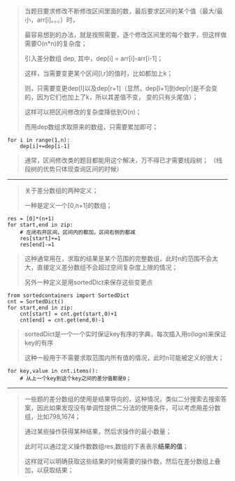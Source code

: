 > 
> 当题目要求修改不断修改区间里面的数，最后要求区间的某个值（最大/最小，arr[i]。。。）时，
> 
> 最容易想到的办法，就是按照需要，逐个修改区间里的每个数字，但这样做需要O(n*n)的复杂度；
> 
> 引入差分数组 dep, 其中，dep[i] = arr[i]-arr[i-1]；
> 
> 这样，当需要变更某个区间[l,r]的值时，比如都加上k；
> 
> 则，只需要变更dep[l]以及dep[r+1]（显然，dep[l+1]到dep[r]是不会变的，因为它们也加上了k，所以其差值不变，
> 变的只有头尾值）；
> 
> 这样可以把区间修改的复杂度降低到O(n)；
> 
> 而用dep数组求取原来的数组，只需要累加即可；
> 
    for i in range(1,n):
        dep[i]+=dep[i-1]
> 
> 通常，区间修改类的题目都能用这个解决，万不得已才需要线段树；
> （线段树的优势只体现查询区间的时候）
> 
 ----------
> 关于差分数组的两种定义；
> 
> 一种是定义一个[0,n+1]的数组；
> 
    res = [0]*(n+1)
    for start,end in zip:
        # 左闭右开区间，区间内的都加，区间右侧的都减
        res[start]+=1
        res[end]-=1
>
> 这种通常用在，求取的结果是某个范围的完整数组，此时n的范围不会太大，直接定义差分数组不会超过空间复杂度上限的情况；
> 
> 另外一种定义是用sortedDict来保存这些变更点
> 
    from sortedcontainers import SortedDict
    cnt = SortedDict()
    for start,end in zip:
        cnt[start] = cnt.get(start,0)+1
        cnt[end] = cnt.get(end,0)-1
>
> sortedDict是一个一个实时保证key有序的字典，每次插入用o(logn)来保证key的有序
> 
> 这种一般用于不需要求取范围内所有值的情况，此时n可能被定义的很大；
> 
    for key,value in cnt.items():
        # 从上一个key到这个key之间的差分值都是0；
>
 ----------
> 一些题的差分数组的使用是结果导向的，这种情况，类似二分搜索去搜索答案，因此如果发现没有单调性提供二分法的使用条件，可以考虑用差分数组，比如798,1674；
> 
> 通过某些操作获得某种结果，然后求操作的最小数量；
> 
> 此时可以通过定义操作数数组res,数组的下表表示**结果的值**；
> 
> 这样就可以明确获取这些结果的时候需要的操作数，然后在差分数组上叠加，以获取结果；